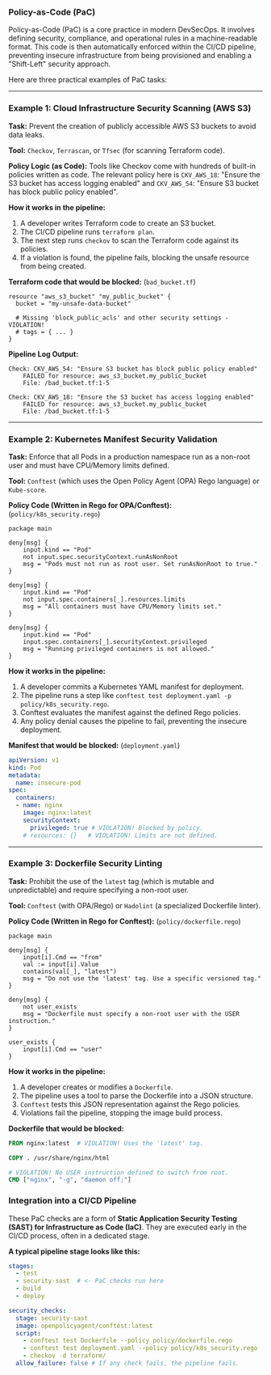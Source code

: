 
### Policy-as-Code (PaC) 

Policy-as-Code (PaC) is a core practice in modern DevSecOps. It involves defining security, compliance, and operational rules in a machine-readable format. This code is then automatically enforced within the CI/CD pipeline, preventing insecure infrastructure from being provisioned and enabling a "Shift-Left" security approach.

Here are three practical examples of PaC tasks:

---

### Example 1: Cloud Infrastructure Security Scanning (AWS S3)

**Task:** Prevent the creation of publicly accessible AWS S3 buckets to avoid data leaks.

**Tool:** `Checkov`, `Terrascan`, or `Tfsec` (for scanning Terraform code).

**Policy Logic (as Code):**
Tools like Checkov come with hundreds of built-in policies written as code. The relevant policy here is `CKV_AWS_18`: "Ensure the S3 bucket has access logging enabled" and `CKV_AWS_54`: "Ensure S3 bucket has block public policy enabled".

**How it works in the pipeline:**
1.  A developer writes Terraform code to create an S3 bucket.
2.  The CI/CD pipeline runs `terraform plan`.
3.  The next step runs `checkov` to scan the Terraform code against its policies.
4.  If a violation is found, the pipeline fails, blocking the unsafe resource from being created.

**Terraform code that would be blocked:** (`bad_bucket.tf`)
```hcl
resource "aws_s3_bucket" "my_public_bucket" {
  bucket = "my-unsafe-data-bucket"

  # Missing 'block_public_acls' and other security settings - VIOLATION!
  # tags = { ... }
}
```

**Pipeline Log Output:**
```
Check: CKV_AWS_54: "Ensure S3 bucket has block public policy enabled"
    FAILED for resource: aws_s3_bucket.my_public_bucket
    File: /bad_bucket.tf:1-5

Check: CKV_AWS_18: "Ensure the S3 bucket has access logging enabled"
    FAILED for resource: aws_s3_bucket.my_public_bucket
    File: /bad_bucket.tf:1-5
```

---

### Example 2: Kubernetes Manifest Security Validation

**Task:** Enforce that all Pods in a production namespace run as a non-root user and must have CPU/Memory limits defined.

**Tool:** `Conftest` (which uses the Open Policy Agent (OPA) Rego language) or `Kube-score`.

**Policy Code (Written in Rego for OPA/Conftest):** (`policy/k8s_security.rego`)
```rego
package main

deny[msg] {
    input.kind == "Pod"
    not input.spec.securityContext.runAsNonRoot
    msg = "Pods must not run as root user. Set runAsNonRoot to true."
}

deny[msg] {
    input.kind == "Pod"
    not input.spec.containers[_].resources.limits
    msg = "All containers must have CPU/Memory limits set."
}

deny[msg] {
    input.kind == "Pod"
    input.spec.containers[_].securityContext.privileged
    msg = "Running privileged containers is not allowed."
}
```

**How it works in the pipeline:**
1.  A developer commits a Kubernetes YAML manifest for deployment.
2.  The pipeline runs a step like `conftest test deployment.yaml -p policy/k8s_security.rego`.
3.  Conftest evaluates the manifest against the defined Rego policies.
4.  Any policy denial causes the pipeline to fail, preventing the insecure deployment.

**Manifest that would be blocked:** (`deployment.yaml`)
```yaml
apiVersion: v1
kind: Pod
metadata:
  name: insecure-pod
spec:
  containers:
  - name: nginx
    image: nginx:latest
    securityContext:
      privileged: true # VIOLATION! Blocked by policy.
    # resources: {}   # VIOLATION! Limits are not defined.
```

---

### Example 3: Dockerfile Security Linting

**Task:** Prohibit the use of the `latest` tag (which is mutable and unpredictable) and require specifying a non-root user.

**Tool:** `Conftest` (with OPA/Rego) or `Hadolint` (a specialized Dockerfile linter).

**Policy Code (Written in Rego for Conftest):** (`policy/dockerfile.rego`)
```rego
package main

deny[msg] {
    input[i].Cmd == "from"
    val := input[i].Value
    contains(val[_], "latest")
    msg = "Do not use the 'latest' tag. Use a specific versioned tag."
}

deny[msg] {
    not user_exists
    msg = "Dockerfile must specify a non-root user with the USER instruction."
}

user_exists {
    input[i].Cmd == "user"
}
```

**How it works in the pipeline:**
1.  A developer creates or modifies a `Dockerfile`.
2.  The pipeline uses a tool to parse the Dockerfile into a JSON structure.
3.  `Conftest` tests this JSON representation against the Rego policies.
4.  Violations fail the pipeline, stopping the image build process.

**Dockerfile that would be blocked:**
```dockerfile
FROM nginx:latest  # VIOLATION! Uses the 'latest' tag.

COPY . /usr/share/nginx/html

# VIOLATION! No USER instruction defined to switch from root.
CMD ["nginx", "-g", "daemon off;"]
```

### Integration into a CI/CD Pipeline

These PaC checks are a form of **Static Application Security Testing (SAST) for Infrastructure as Code (IaC)**. They are executed early in the CI/CD process, often in a dedicated stage.

**A typical pipeline stage looks like this:**

```yaml
stages:
  - test
  - security-sast  # <- PaC checks run here
  - build
  - deploy

security_checks:
  stage: security-sast
  image: openpolicyagent/conftest:latest
  script:
    - conftest test Dockerfile --policy policy/dockerfile.rego
    - conftest test deployment.yaml --policy policy/k8s_security.rego
    - checkov -d terraform/
  allow_failure: false # If any check fails, the pipeline fails.
```


